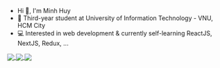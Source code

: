 - Hi 👋, I'm Minh Huy
- 🏫 Third-year student at University of Information Technology - VNU, HCM City
- 💻 Interested in web development & currently self-learning ReactJS, NextJS, Redux, ...

<!---
comments
[![Huy's GitHub stats](https://github-readme-stats.vercel.app/api?username=minhhuy1201&theme=dark&hide=stars,commits,prs,issues,contribs)](https://github.com/minhhuy1201/github-readme-stats)
Themes: dracula, dark, radical, merko, gruvbox, tokyonight, onedark, cobalt, synthwave, highcontrast, dracula).
--->

<a href="https://github.com/minhhuy1201/podcasts_to_text">
  <img align="center" src="https://github-readme-stats.vercel.app/api/pin/?username=minhhuy1201&repo=podcasts_to_text&theme=tokyonight" />
</a>
<a href="https://github.com/d3m0l15h/IS220_WebApplication">
  <img align="center" src="https://github-readme-stats.vercel.app/api/pin/?username=d3m0l15h&repo=IS220_WebApplication&theme=dracula" />
</a>
<a href="https://github.com/minhhuy1201/test-demo-react.git">
  <img align="center" src="https://github-readme-stats.vercel.app/api/pin/?username=minhhuy1201&repo=test-demo-react&theme=synthwave" />
</a>
